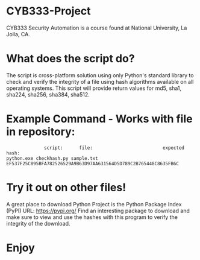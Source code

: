 # CYB333-Project
CYB333 Security Automation is a course found at National University, La Jolla, CA.

# What does the script do?
The script is cross-platform solution using only Python's standard library to check and verify 
the integrity of a file using hash algorithms available on all operating systems.  This script 
will provide return values for md5, sha1, sha224, sha256, sha384, sha512. 

# Example Command - Works with file in repository:
```
              script:      file:                          expected hash:
python.exe checkhash.py sample.txt EF537F25C895BFA782526529A9B63D97AA631564D5D789C2B765448C8635FB6C
```
# Try it out on other files!
A great place to download Python Project is the Python Package Index (PyPI) URL: https://pypi.org/
Find an interesting package to download and make sure to view and use the hashes with this program
to verify the integrity of the download.

# Enjoy
